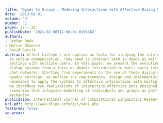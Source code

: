 ```yaml
---
title: 'Dyads to Groups : Modeling Interactions with Affective Dialog Systems'
date: '2013-01-01'
volume: '4'
number: '1'
pages: 22-- 32
publishDate: '2021-02-08T11:56:34.019338Z'
authors:
- Stefan Rank
- Marcin Skowron
- David Garcia
abstract: Affect Listeners are applied as tools for studying the role of emotions
  in online communication. They need to interact both in dyads as well as in group
  settings with multiple users. In this paper, we present the evolution of such affective
  dialog systems from a focus on dyadic interaction to multi-party interaction on
  chat networks. Starting from experiments on the use of these dialog systems in virtual
  dyadic settings, we outline the requirements, design and implementation decisions
  necessary to apply the systems to affective interactions with multiple users. Finally,
  we introduce two realisations of Interactive Affective Bots designed for such interaction
  scenarios that integrate modelling of individuals and groups as part of their decision
  mechanism.
publication: International Journal of Computational Linguistics Research
url_pdf: http://www.dline.info/jcl/v4n1.php
featured: false
sg-areas:
---
```

